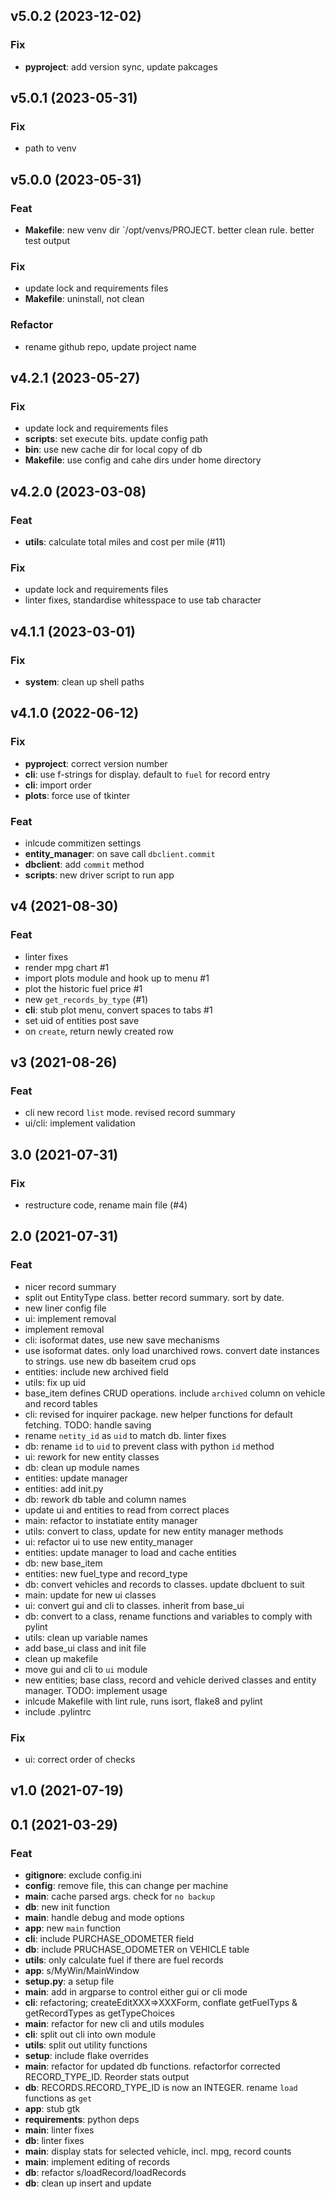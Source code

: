 ## v5.0.2 (2023-12-02)

### Fix

- **pyproject**: add version sync, update pakcages

## v5.0.1 (2023-05-31)

### Fix

- path to venv

## v5.0.0 (2023-05-31)

### Feat

- **Makefile**: new venv dir `/opt/venvs/PROJECT. better clean rule. better test output

### Fix

- update lock and requirements files
- **Makefile**: uninstall, not clean

### Refactor

- rename github repo, update project name

## v4.2.1 (2023-05-27)

### Fix

- update lock and requirements files
- **scripts**: set execute bits. update config path
- **bin**: use new cache dir for local copy of db
- **Makefile**: use config and cahe dirs under home directory

## v4.2.0 (2023-03-08)

### Feat

- **utils**: calculate total miles and cost per mile (#11)

### Fix

- update lock and requirements files
- linter fixes, standardise whitesspace to use tab character

## v4.1.1 (2023-03-01)

### Fix

- **system**: clean up shell paths

## v4.1.0 (2022-06-12)

### Fix

- **pyproject**: correct version number
- **cli**: use f-strings for display. default to `fuel` for record entry
- **cli**: import order
- **plots**: force use of tkinter

### Feat

- inlcude commitizen settings
- **entity_manager**: on save call `dbclient.commit`
- **dbclient**: add `commit` method
- **scripts**: new driver script to run app

## v4 (2021-08-30)

### Feat

- linter fixes
- render mpg chart #1
- import plots module and hook up to menu #1
- plot the historic fuel price  #1
- new `get_records_by_type` (#1)
- **cli**: stub plot menu, convert spaces to tabs #1
- set uid of entities post save
- on `create`, return newly created row

## v3 (2021-08-26)

### Feat

- cli new record `list` mode. revised record summary
- ui/cli: implement validation

## 3.0 (2021-07-31)

### Fix

- restructure code, rename main file (#4)

## 2.0 (2021-07-31)

### Feat

- nicer record summary
- split out EntityType class. better record summary. sort by date.
- new liner config file
- ui: implement removal
- implement removal
- cli: isoformat dates, use new save mechanisms
- use isoformat dates. only load unarchived rows. convert date instances to strings. use new db baseitem crud ops
- entities: include new archived field
- utils: fix up uid
- base_item defines CRUD operations. include `archived` column on vehicle and record tables
- cli: revised for inquirer package. new helper functions for default fetching. TODO: handle saving
- rename `netity_id` as `uid` to match db. linter fixes
- db: rename `id` to `uid` to prevent class with python `id` method
- ui: rework for new entity classes
- db: clean up module names
- entities: update manager
- entities: add init.py
- db: rework db table and column names
- update ui and entities to read from correct places
- main: refactor to instatiate entity manager
- utils: convert to class, update for new entity manager methods
- ui: refactor ui to use new entity_manager
- entities: update manager to load and cache entities
- db: new base_item
- entities: new fuel_type and record_type
- db: convert vehicles and records to classes. update dbcluent to suit
- main: update for new ui classes
- ui: convert gui and cli to classes. inherit from base_ui
- db: convert to a class, rename functions and variables to comply with pylint
- utils: clean up variable names
- add base_ui class and init file
- clean up makefile
- move gui and cli to `ui` module
- new entities; base class, record and vehicle derived classes and entity manager. TODO: implement usage
- inlcude Makefile with lint rule, runs isort, flake8 and pylint
- include .pylintrc

### Fix

- ui: correct order of checks

## v1.0 (2021-07-19)

## 0.1 (2021-03-29)

### Feat

- **gitignore**: exclude config.ini
- **config**: remove file, this can change per machine
- **main**: cache parsed args. check for `no backup`
- **db**: new init function
- **main**: handle debug and mode options
- **app**: new `main` function
- **cli**: include PURCHASE_ODOMETER field
- **db**: include PRUCHASE_ODOMETER on VEHICLE table
- **utils**: only calculate fuel if there are fuel records
- **app**: s/MyWin/MainWindow
- **setup.py**: a setup file
- **main**: add in argparse to control either gui or cli mode
- **cli**: refactoring; createEditXXX=>XXXForm, conflate getFuelTyps & getRecordTypes as getTypeChoices
- **main**: refactor for new cli and utils modules
- **cli**: split out cli into own module
- **utils**: split out utility functions
- **setup**: include flake overrides
- **main**: refactor for updated db functions. refactorfor corrected RECORD_TYPE_ID. Reorder stats output
- **db**: RECORDS.RECORD_TYPE_ID is now an INTEGER. rename `load` functions as `get`
- **app**: stub gtk
- **requirements**: python deps
- **main**: linter fixes
- **db**: linter fixes
- **main**: display stats for selected vehicle, incl. mpg, record counts
- **main**: implement editing of records
- **db**: refactor s/loadRecord/loadRecords
- **db**: clean up insert and update
